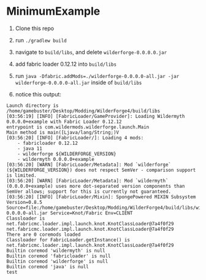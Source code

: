 # MinimumExample

1. Clone this repo
2. run `./gradlew build`
3. navigate to `build/libs`, and delete `wilderforge-0.0.0.0.jar`
4. add fabric loader 0.12.12 into `build/libs`
5. run `java -Dfabric.addMods=./wilderforge-0.0.0.0-all.jar -jar wilderforge-0.0.0.0-all.jar` inside of `build/libs`

6. notice this output:

```
Launch directory is /home/gamebuster/Desktop/Modding/WilderForge4/build/libs
[03:56:19] [INFO] [FabricLoader/GameProvider]: Loading Wildermyth 0.0.0.0+example with Fabric Loader 0.12.12
entrypoint is com.wildermods.wilderforge.launch.Main
Main method is main([Ljava/lang/String;)V
[03:56:20] [INFO] [FabricLoader/]: Loading 4 mods:
	- fabricloader 0.12.12
	- java 11
	- wilderforge ${WILDERFORGE_VERSION}
	- wildermyth 0.0.0.0+example
[03:56:20] [WARN] [FabricLoader/Metadata]: Mod `wilderforge` (${WILDERFORGE_VERSION}) does not respect SemVer - comparison support is limited.
[03:56:20] [WARN] [FabricLoader/Metadata]: Mod `wildermyth` (0.0.0.0+example) uses more dot-separated version components than SemVer allows; support for this is currently not guaranteed.
[03:56:20] [INFO] [FabricLoader/Mixin]: SpongePowered MIXIN Subsystem Version=0.8.5 Source=file:/home/gamebuster/Desktop/Modding/WilderForge4/build/libs/wilderforge-0.0.0.0-all.jar Service=Knot/Fabric Env=CLIENT
Classloader is net.fabricmc.loader.impl.launch.knot.KnotClassLoader@7a4f0f29
net.fabricmc.loader.impl.launch.knot.KnotClassLoader@7a4f0f29
There are 0 coremods loaded
Classloader for FabricLoader.getInstance() is net.fabricmc.loader.impl.launch.knot.KnotClassLoader@7a4f0f29
Builtin coremod 'wildermyth' is null
Builtin coremod 'fabricloader' is null
Builtin coremod 'wilderforge' is null
Builtin coremod 'java' is null
test

```
